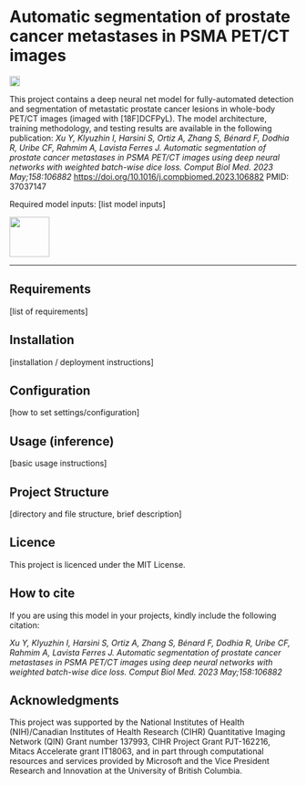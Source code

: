 # Automatic segmentation of prostate cancer metastases in PSMA PET/CT images

<p align="left">
    <img alt="PyPI - License" src="https://img.shields.io/badge/license-MIT-blue" height="18" />
</p>

This project contains a deep neural net model for fully-automated detection and segmentation of metastatic prostate cancer lesions in whole-body PET/CT images (imaged with [18F]DCFPyL).
The model architecture, training methodology, and testing results are available in the following publication:
*Xu Y, Klyuzhin I, Harsini S, Ortiz A, Zhang S, Bénard F, Dodhia R, Uribe CF, Rahmim A, Lavista Ferres J. Automatic segmentation of prostate cancer metastases in PSMA PET/CT images using deep neural networks with weighted batch-wise dice loss. Comput Biol Med. 2023 May;158:106882*
https://doi.org/10.1016/j.compbiomed.2023.106882
PMID: 37037147

Required model inputs:
[list model inputs]

<p align="left">
  <a href="https://www.bccrc.ca/dept/io-programs/qurit/"><img src="https://www.bccrc.ca/dept/io-programs/qurit/sites/qurit/files/FINAL_QURIT_PNG_60.png" height="70"/></a>
</p>

---

## Requirements
[list of requirements]
	
## Installation
[installation / deployment instructions]

## Configuration
[how to set settings/configuration]

## Usage (inference)
[basic usage instructions]

## Project Structure 
[directory and file structure, brief description]

## Licence 

This project is licenced under the MIT License.

## How to cite

If you are using this model in your projects, kindly include the following citation:

*Xu Y, Klyuzhin I, Harsini S, Ortiz A, Zhang S, Bénard F, Dodhia R, Uribe CF, Rahmim A, Lavista Ferres J. Automatic segmentation of prostate cancer metastases in PSMA PET/CT images using deep neural networks with weighted batch-wise dice loss. Comput Biol Med. 2023 May;158:106882*

## Acknowledgments

This project was supported by the National Institutes of Health (NIH)/Canadian Institutes of Health Research (CIHR) Quantitative Imaging Network (QIN) Grant number 137993, CIHR Project Grant PJT-162216, Mitacs Accelerate grant IT18063, and in part through computational resources and services provided by Microsoft and the Vice President Research and Innovation at the University of British Columbia.